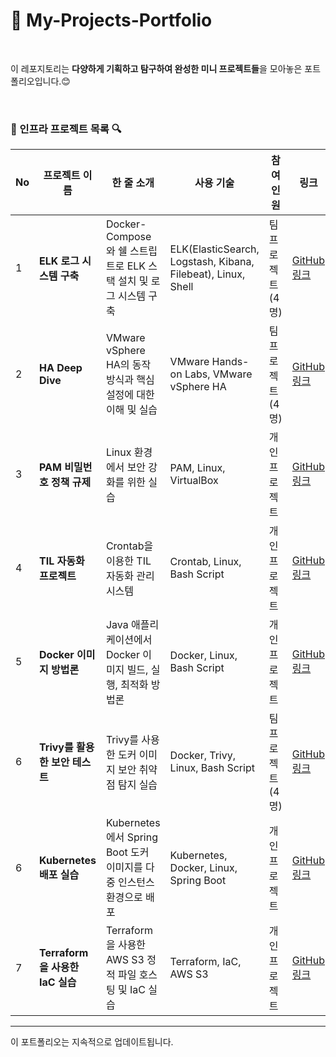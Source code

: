 # 🌱 My-Projects-Portfolio

<br>

이 레포지토리는 **다양하게 기획하고 탐구하여 완성한 미니 프로젝트들**을 모아놓은 포트폴리오입니다.😊

<br>

### **🔎 인프라 프로젝트 목록 🔍**

| No  | 프로젝트 이름                   | 한 줄 소개                                                           | 사용 기술                                                    | 참여<br> 인원         | 링크                                                                           | 날짜       |
| --- | ------------------------------- | -------------------------------------------------------------------- | ------------------------------------------------------------ | --------------------- | ------------------------------------------------------------------------------ | ---------- |
| 1   | **ELK 로그 시스템 구축**        | Docker-Compose와 쉘 스트립트로 ELK 스택 설치 및 로그 시스템 구축     | ELK(ElasticSearch, Logstash, Kibana, Filebeat), Linux, Shell | 팀<br> 프로젝트 (4명) | [GitHub 링크](https://github.com/lotuxsoo/FISA3-ELK-Pipeline)                  | 2024-07-19 |
| 2   | **HA Deep Dive**                | VMware vSphere HA의 동작 방식과 핵심 설정에 대한 이해 및 실습        | VMware Hands-on Labs, VMware vSphere HA                      | 팀<br> 프로젝트 (4명) | [GitHub 링크](https://github.com/lotuxsoo/FISA3-vSphere-HA)                    | 2024-09-03 |
| 3   | **PAM 비밀번호 정책 규제**      | Linux 환경에서 보안 강화를 위한 실습                                 | PAM, Linux, VirtualBox                                       | 개인<br> 프로젝트     | [GitHub 링크](https://github.com/lotuxsoo/Woori-FISA/tree/main/Linux-PAM)      | 2024-09-19 |
| 4   | **TIL 자동화 프로젝트**         | Crontab을 이용한 TIL 자동화 관리 시스템                              | Crontab, Linux, Bash Script                                  | 개인<br> 프로젝트     | [GitHub 링크](https://github.com/lotuxsoo/Woori-FISA/tree/main/Crontab-TIL)    | 2024-09-23 |
| 5   | **Docker 이미지 방법론**        | Java 애플리케이션에서 Docker 이미지 빌드, 실행, 최적화 방법론        | Docker, Linux, Bash Script                                   | 개인<br> 프로젝트     | [GitHub 링크](https://github.com/lotuxsoo/Woori-FISA/tree/main/Docker-Guide)   | 2024-09-24 |
| 6   | **Trivy를 활용한 보안 테스트**  | Trivy를 사용한 도커 이미지 보안 취약점 탐지 실습                     | Docker, Trivy, Linux, Bash Script                            | 팀<br> 프로젝트 (4명) | [GitHub 링크](https://github.com/lotuxsoo/Woori-FISA/tree/main/Trivy-Analysis) | 2024-09-25 |
| 6   | **Kubernetes 배포 실습**        | Kubernetes에서 Spring Boot 도커 이미지를 다중 인스턴스 환경으로 배포 | Kubernetes, Docker, Linux, Spring Boot                       | 개인<br> 프로젝트     | [GitHub 링크](https://github.com/lotuxsoo/Woori-FISA/tree/main/K8S-Deployment) | 2024-10-02 |
| 7   | **Terraform을 사용한 IaC 실습** | Terraform을 사용한 AWS S3 정적 파일 호스팅 및 IaC 실습               | Terraform, IaC, AWS S3                                       | 개인<br> 프로젝트     | [GitHub 링크](https://github.com/lotuxsoo/Woori-FISA/tree/main/Terraform-S3)   | 2024-10-17 |

---

이 포트폴리오는 지속적으로 업데이트됩니다.
